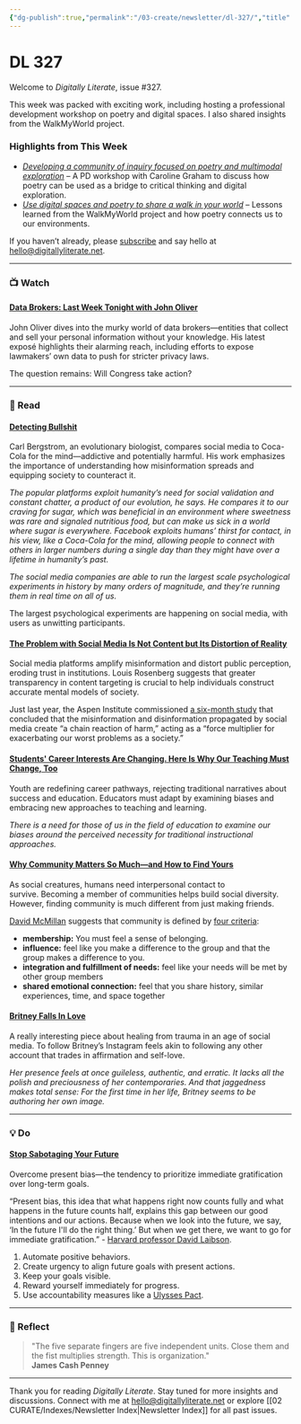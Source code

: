 ```yaml
---
{"dg-publish":true,"permalink":"/03-create/newsletter/dl-327/","title":"Force Multipliers","tags":["data","social-media"]}
---
```



# DL 327  

Welcome to _Digitally Literate_, issue #327.  

This week was packed with exciting work, including hosting a professional development workshop on poetry and digital spaces. I also shared insights from the WalkMyWorld project.  

### Highlights from This Week  

- [_Developing a community of inquiry focused on poetry and multimodal exploration_](https://literacy6-12.org/poetry-and-multimodal-exploration/) – A PD workshop with Caroline Graham to discuss how poetry can be used as a bridge to critical thinking and digital exploration.  
- [_Use digital spaces and poetry to share a walk in your world_](https://literacy6-12.org/use-digital-spaces-and-poetry-to-share-a-walk-in-your-world/) – Lessons learned from the WalkMyWorld project and how poetry connects us to our environments.  

If you haven’t already, please [subscribe](https://digitallyliterate.net) and say hello at [hello@digitallyliterate.net](mailto:hello@digitallyliterate.net).  

---

### 📺 Watch  

#### [Data Brokers: Last Week Tonight with John Oliver](https://www.youtube.com/watch?v=wqn3gR1WTcA)  

John Oliver dives into the murky world of data brokers—entities that collect and sell your personal information without your knowledge. His latest exposé highlights their alarming reach, including efforts to expose lawmakers’ own data to push for stricter privacy laws.  

The question remains: Will Congress take action?  

---

### 📖 Read  

#### [Detecting Bullshit](https://www.science.org/content/article/studying-fighting-misinformation-top-scientific-priority-biologist-argues?ref=refind)  

Carl Bergstrom, an evolutionary biologist, compares social media to Coca-Cola for the mind—addictive and potentially harmful. His work emphasizes the importance of understanding how misinformation spreads and equipping society to counteract it.  

_The popular platforms exploit humanity’s need for social validation and constant chatter, a product of our evolution, he says. He compares it to our craving for sugar, which was beneficial in an environment where sweetness was rare and signaled nutritious food, but can make us sick in a world where sugar is everywhere. Facebook exploits humans’ thirst for contact, in his view, like a Coca-Cola for the mind, allowing people to connect with others in larger numbers during a single day than they might have over a lifetime in humanity’s past._

_The social media companies are able to run the largest scale psychological experiments in history by many orders of magnitude, and they’re running them in real time on all of us._

The largest psychological experiments are happening on social media, with users as unwitting participants.  

#### [The Problem with Social Media Is Not Content but Its Distortion of Reality](https://bigthink.com/the-present/social-media-distorts-reality/)  

Social media platforms amplify misinformation and distort public perception, eroding trust in institutions. Louis Rosenberg suggests that greater transparency in content targeting is crucial to help individuals construct accurate mental models of society.  

Just last year, the Aspen Institute commissioned [a six-month study](https://www.aspeninstitute.org/publications/commission-on-information-disorder-final-report/) that concluded that the misinformation and disinformation propagated by social media create “a chain reaction of harm,” acting as a “force multiplier for exacerbating our worst problems as a society.” 

#### [Students' Career Interests Are Changing. Here Is Why Our Teaching Must Change, Too](https://www.edsurge.com/news/2022-03-28-students-career-interests-are-changing-here-is-why-our-teaching-must-change-too)  

Youth are redefining career pathways, rejecting traditional narratives about success and education. Educators must adapt by examining biases and embracing new approaches to teaching and learning.  

_There is a need for those of us in the field of education to examine our biases around the perceived necessity for traditional instructional approaches._

#### [Why Community Matters So Much—and How to Find Yours](https://www.vox.com/22992901/how-to-find-your-community-as-an-adult)  

As social creatures, humans need interpersonal contact to survive. Becoming a member of communities helps build social diversity. However, finding community is much different from just making friends.

[David McMillan](https://www.drdavidmcmillan.com/) suggests that community is defined by [four criteria](https://www.drdavidmcmillan.com/sense-of-community/article-1):

- **membership:** You must feel a sense of belonging.
- **influence:** feel like you make a difference to the group and that the group makes a difference to you.
- **integration and fulfillment of needs:** feel like your needs will be met by other group members
- **shared emotional connection:** feel that you share history, similar experiences, time, and space together

#### [Britney Falls In Love](https://www.bustle.com/entertainment/britney-spears-instagram)

A really interesting piece about healing from trauma in an age of social media. To follow Britney’s Instagram feels akin to following any other account that trades in affirmation and self-love.

_Her presence feels at once guileless, authentic, and erratic. It lacks all the polish and preciousness of her contemporaries. And that jaggedness makes total sense: For the first time in her life, Britney seems to be authoring her own image._

---

### 💡 Do  

#### [Stop Sabotaging Your Future](https://blog.trello.com/the-present-bias-why-you-keep-sabotaging-your-future-and-how-to-stop)  

Overcome present bias—the tendency to prioritize immediate gratification over long-term goals.  

“Present bias, this idea that what happens right now counts fully and what happens in the future counts half, explains this gap between our good intentions and our actions. Because when we look into the future, we say, ‘In the future I'll do the right thing.’ But when we get there, we want to go for immediate gratification.” - [Harvard professor David Laibson](https://www.youtube.com/watch?v=UocAX_jDsN0&t=2392s).

1. Automate positive behaviors.  
2. Create urgency to align future goals with present actions.  
3. Keep your goals visible.  
4. Reward yourself immediately for progress.  
5. Use accountability measures like a [Ulysses Pact](https://nickwignall.com/ulysses-pact/).  

---

### 🌱 Reflect  

> "The five separate fingers are five independent units. Close them and the fist multiplies strength. This is organization."  
> **James Cash Penney**  

---

Thank you for reading _Digitally Literate_. Stay tuned for more insights and discussions. Connect with me at [hello@digitallyliterate.net](mailto:hello@digitallyliterate.net) or explore [[02 CURATE/Indexes/Newsletter Index\|Newsletter Index]] for all past issues.  
